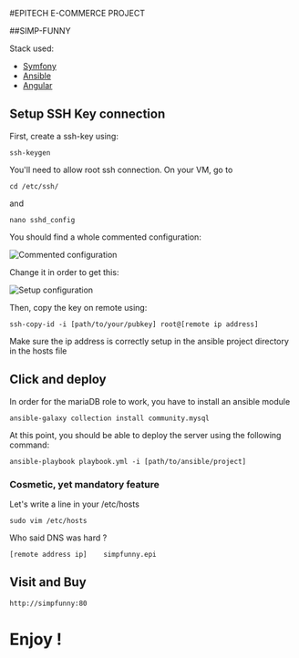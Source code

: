 #EPITECH E-COMMERCE PROJECT

##SIMP-FUNNY

Stack used: 
- [Symfony](symfony.com)
- [Ansible](ansible.com)
- [Angular](angular.com)

## Setup SSH Key connection
First, create a ssh-key using:
```
ssh-keygen
```
You'll need to allow root ssh connection. On your VM, go to
```
cd /etc/ssh/
```
and
```
nano sshd_config
```
You should find a whole commented configuration:

![Commented configuration](https://raw.githubusercontent.com/EpitechMscProPromo2024/T-WEB-600-LIL-6-1-ecommerce-david.bugnon/master/Doc/sshd_conf.png?token=GHSAT0AAAAAABTWN4V2AAOH66TYYKXGMKPYYS6OTQA)

Change it in order to get this:

![Setup configuration](https://raw.githubusercontent.com/EpitechMscProPromo2024/T-WEB-600-LIL-6-1-ecommerce-david.bugnon/master/Doc/sshd_conf_new.png?token=GHSAT0AAAAAABTWN4V2DSSIFOFDPUKIW4KKYS6OULQ)

Then, copy the key on remote using:
```
ssh-copy-id -i [path/to/your/pubkey] root@[remote ip address]
```
Make sure the ip address is correctly setup in the ansible project directory in the hosts file


## Click and deploy
In order for the mariaDB role to work, you have to install an ansible module
```
ansible-galaxy collection install community.mysql
```
At this point, you should be able to deploy the server using the following command:
```
ansible-playbook playbook.yml -i [path/to/ansible/project]
```

### Cosmetic, yet mandatory feature
Let's write a line in your /etc/hosts
```
sudo vim /etc/hosts
```
Who said DNS was hard ?
```
[remote address ip]    simpfunny.epi
```

## Visit and Buy
```
http://simpfunny:80
```

# Enjoy !
